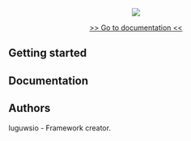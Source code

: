 <p align="center">
  <a href="https://iuguws.github.io/Iuguwsio-Framework/">
    <img src="https://github.com/Iuguws/Iuguwsio-Framework/blob/master/img/LOGOTYPE.png">
  </a>
</p>

<center><a href="">>> Go to documentation  <<</a></center>

<h2>Getting started</h2>

<h2>Documentation</h2>


<h2>Authors</h2>
Iuguwsio - Framework creator.


